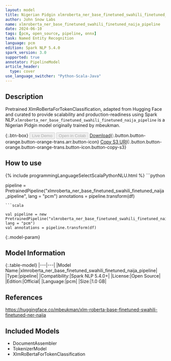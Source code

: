 ```yaml
---
layout: model
title: Nigerian Pidgin xlmroberta_ner_base_finetuned_swahili_finetuned_naija_pipeline pipeline XlmRoBertaForTokenClassification from mbeukman
author: John Snow Labs
name: xlmroberta_ner_base_finetuned_swahili_finetuned_naija_pipeline
date: 2024-06-10
tags: [pcm, open_source, pipeline, onnx]
task: Named Entity Recognition
language: pcm
edition: Spark NLP 5.4.0
spark_version: 3.0
supported: true
annotator: PipelineModel
article_header:
  type: cover
use_language_switcher: "Python-Scala-Java"
---
```


## Description

Pretrained XlmRoBertaForTokenClassification, adapted from Hugging Face and curated to provide scalability and production-readiness using Spark NLP.`xlmroberta_ner_base_finetuned_swahili_finetuned_naija_pipeline` is a Nigerian Pidgin model originally trained by mbeukman.

{:.btn-box}
<button class="button button-orange" disabled>Live Demo</button>
<button class="button button-orange" disabled>Open in Colab</button>
[Download](https://s3.amazonaws.com/auxdata.johnsnowlabs.com/public/models/xlmroberta_ner_base_finetuned_swahili_finetuned_naija_pipeline_pcm_5.4.0_3.0_1718021002632.zip){:.button.button-orange.button-orange-trans.arr.button-icon}
[Copy S3 URI](s3://auxdata.johnsnowlabs.com/public/models/xlmroberta_ner_base_finetuned_swahili_finetuned_naija_pipeline_pcm_5.4.0_3.0_1718021002632.zip){:.button.button-orange.button-orange-trans.button-icon.button-copy-s3}

## How to use



<div class="tabs-box" markdown="1">
{% include programmingLanguageSelectScalaPythonNLU.html %}
```python

pipeline = PretrainedPipeline("xlmroberta_ner_base_finetuned_swahili_finetuned_naija_pipeline", lang = "pcm")
annotations =  pipeline.transform(df)   

```
```scala

val pipeline = new PretrainedPipeline("xlmroberta_ner_base_finetuned_swahili_finetuned_naija_pipeline", lang = "pcm")
val annotations = pipeline.transform(df)

```
</div>

{:.model-param}
## Model Information

{:.table-model}
|---|---|
|Model Name:|xlmroberta_ner_base_finetuned_swahili_finetuned_naija_pipeline|
|Type:|pipeline|
|Compatibility:|Spark NLP 5.4.0+|
|License:|Open Source|
|Edition:|Official|
|Language:|pcm|
|Size:|1.0 GB|

## References

https://huggingface.co/mbeukman/xlm-roberta-base-finetuned-swahili-finetuned-ner-naija

## Included Models

- DocumentAssembler
- TokenizerModel
- XlmRoBertaForTokenClassification